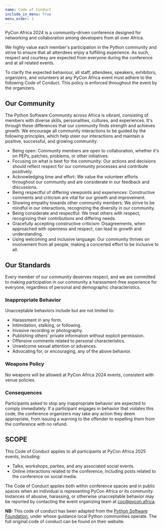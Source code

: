 ```yaml
---
name: Code of Conduct 
include_in_menu: True
menu_order: 1
---
```


PyCon Africa 2024 is a community-driven conference designed for networking and collaboration among developers from all over Africa.

We highly value each member's participation in the Python community and strive to ensure that all attendees enjoy a fulfilling experience. As such, respect and courtesy are expected from everyone during the conference and at all related events.

To clarify the expected behaviour, all staff, attendees, speakers, exhibitors, organizers, and volunteers at any PyCon Africa event must adhere to the following Code of Conduct. This policy is enforced throughout the event by the organizers.

## Our Community

The Python Software Community across Africa is vibrant, consisting of members with diverse skills, personalities, cultures, and experiences. It's through these differences that our community finds strength and achieves growth. We encourage all community interactions to be guided by the following principles, which help steer our interactions and maintain a positive, successful, and growing community:

- Being open: Community members are open to collaboration, whether it's on PEPs, patches, problems, or other initiatives.
- Focusing on what is best for the community: Our actions and decisions should reflect respect for our community processes and contribute positively.
- Acknowledging time and effort: We value the volunteer efforts throughout our community and are considerate in our feedback and discussions.
- Being respectful of differing viewpoints and experiences: Constructive comments and criticism are vital for our growth and improvement.
- Showing empathy towards other community members: We strive to be mindful in our interactions, recognizing the diversity in our community.
- Being considerate and respectful: We treat others with respect, recognizing their contributions and differing needs.
- Gracefully accepting constructive criticism: Disagreements, when approached with openness and respect, can lead to growth and understanding.
- Using welcoming and inclusive language: Our community thrives on involvement from all people, making a concerted effort to be inclusive to all.

## Our Standards

Every member of our community deserves respect, and we are committed to making participation in our community a harassment-free experience for everyone, regardless of personal and demographic characteristics.

### Inappropriate Behavior

Unacceptable behaviors include but are not limited to:

- Harassment in any form.
- Intimidation, stalking, or following.
- Invasive recording or photography.
- Publishing others' private information without explicit permission.
- Offensive comments related to personal characteristics.
- Unwelcome sexual attention or advances.
- Advocating for, or encouraging, any of the above behavior.

### Weapons Policy

No weapons will be allowed at PyCon Africa 2024 events, consistent with venue policies.

### Consequences

Participants asked to stop any inappropriate behavior are expected to comply immediately. If a participant engages in behavior that violates this code, the conference organizers may take any action they deem appropriate, from issuing a warning to the offender to expelling them from the conference with no refund.

## SCOPE

This Code of Conduct applies to all participants at PyCon Africa 2025 events, including:

- Talks, workshops, parties, and any associated social events.
- Online interactions related to the conference, including posts related to the conference on social media.

The Code of Conduct applies both within conference spaces and in public spaces when an individual is representing PyCon Africa or its community. Instances of abusive, harassing, or otherwise unacceptable behavior may be reported by contacting the event organizing team at coc@pycon.africa.

**NB:** This code of conduct has been adapted from the [Python Software Foundation](https://www.python.org/psf/), under whose guidance local Python communities operate. The full original code of conduct can be found on their website.